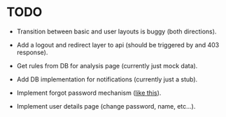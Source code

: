 # TODO

- Transition between basic and user layouts is buggy (both directions).

- Add a logout and redirect layer to api (should be triggered by and 403 response).

- Get rules from DB for analysis page (currently just mock data).

- Add DB implementation for notifications (currently just a stub).

- Implement forgot password mechanism ([like this](http://exploreflask.com/en/latest/users.html#forgot-your-password)).

- Implement user details page (change password, name, etc...).
